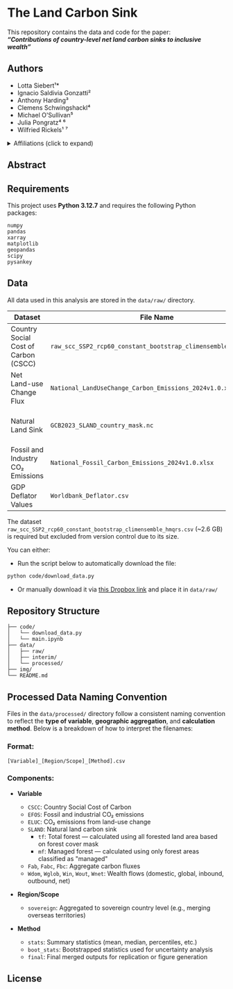 # The Land Carbon Sink

This repository contains the data and code for the paper:  
**_“Contributions of country-level net land carbon sinks to inclusive wealth”_** 
<!-- The paper is published in [journal] and is available [here](link). -->

## Authors

- Lotta Siebert¹\*  
- Ignacio Saldivia Gonzatti²  
- Anthony Harding³  
- Clemens Schwingshackl⁴  
- Michael O'Sullivan⁵  
- Julia Pongratz⁴ ⁶  
- Wilfried Rickels¹ ⁷

<details>
<summary>Affiliations (click to expand)</summary>

- **\*** Corresponding author: [lotta.siebert@ifw-kiel.de](mailto:lotta.siebert@ifw-kiel.de)  
- ¹ Global Commons and Climate Policy, Kiel Institute for the World Economy, Germany  
- ² Earth Systems and Global Change Group, Wageningen University & Research, Netherlands  
- ³ School of Public Policy, Georgia Institute of Technology, USA  
- ⁴ Department of Geography, Ludwig Maximilian University Munich, Germany  
- ⁵ Faculty of Environment, Science and Economy, University of Exeter, UK  
- ⁶ Max Planck Institute for Meteorology, Hamburg, Germany  
- ⁷ Department of Economics, Kiel University, Germany  
</details>


## Abstract


## Requirements

This project uses **Python 3.12.7** and requires the following Python packages:


```
numpy
pandas
xarray
matplotlib
geopandas
scipy
pysankey

```


## Data

All data used in this analysis are stored in the `data/raw/` directory.

| Dataset | File Name | Source |
|---------|-----------|--------|
| Country Social Cost of Carbon (CSCC) | `raw_scc_SSP2_rcp60_constant_bootstrap_climensemble_hmqrs.csv` | Provided by Anthony Harding |
| Net Land-use Change Flux | `National_LandUseChange_Carbon_Emissions_2024v1.0.xlsx` | [Global Carbon Project](https://globalcarbonbudgetdata.org/latest-data.html) |
| Natural Land Sink | `GCB2023_SLAND_country_mask.nc` | Provided by Michael O'Sullivan |
| Fossil and Industry CO₂ Emissions | `National_Fossil_Carbon_Emissions_2024v1.0.xlsx` | [Global Carbon Project](https://globalcarbonbudgetdata.org/latest-data.html) |
| GDP Deflator Values | `Worldbank_Deflator.csv` | [World Bank WDI](https://databank.worldbank.org/source/world-development-indicators/Series/NY.GDP.DEFL.ZS) |


The dataset `raw_scc_SSP2_rcp60_constant_bootstrap_climensemble_hmqrs.csv` (~2.6 GB) is required but excluded from version control due to its size.

You can either:
- Run the script below to automatically download the file:

```bash
python code/download_data.py
```

- Or manually download it via [this Dropbox link](https://www.dropbox.com/scl/fi/qlxnntf3kelfeocmt0te2/raw_scc_SSP2_rcp60_constant_bootstrap_climensemble_hmqrs.csv?rlkey=53y8xoysiksq35xlzocrlepvr&st=h4ss2dd7&dl=1) and place it in `data/raw/`


## Repository Structure

```
├── code/             
│   └── download_data.py             
│   └── main.ipynb         
├── data/                 
│   ├── raw/
│   ├── interim/
│   └── processed/
├── img/    
└── README.md
```
## Processed Data Naming Convention

Files in the `data/processed/` directory follow a consistent naming convention to reflect the **type of variable**, **geographic aggregation**, and **calculation method**. Below is a breakdown of how to interpret the filenames:

### Format:  
`[Variable]_[Region/Scope]_[Method].csv`

### Components:

- **Variable**  
  - `CSCC`: Country Social Cost of Carbon  
  - `EFOS`: Fossil and industrial CO₂ emissions  
  - `ELUC`: CO₂ emissions from land-use change  
  - `SLAND`: Natural land carbon sink
    - `tf`: Total forest — calculated using all forested land area based on forest cover mask
    - `mf`: Managed forest — calculated using only forest areas classified as "managed"
  - `Fab`, `Fabc`, `Fbc`: Aggregate carbon fluxes  
  - `Wdom`, `Wglob`, `Win`, `Wout`, `Wnet`: Wealth flows (domestic, global, inbound, outbound, net)

- **Region/Scope**  
  - `sovereign`: Aggregated to sovereign country level (e.g., merging overseas territories) 
  

- **Method**  
  - `stats`: Summary statistics (mean, median, percentiles, etc.)
  - `boot_stats`: Bootstrapped statistics used for uncertainty analysis
  - `final`: Final merged outputs for replication or figure generation


## License

<!-- This project is licensed under the MIT License - see the [LICENSE.md](LICENSE.md) file for details. -->

